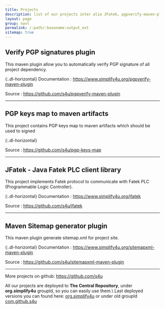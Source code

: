 ```yaml
---
title: Projects
description: list of our projects inter alia JFatek, pgpverify-maven-plugin 
layout: page
group: navl
permalink: /:path/:basename:output_ext
sitemap: true
---
```

## Verify PGP signatures plugin

This maven plugin allow you to automatically verify PGP signature of all project dependency.

{:.dl-horizontal}
Documentation
: <https://www.simplify4u.org/pgpverify-maven-plugin>

Source
: <https://github.com/s4u/pgpverify-maven-plugin>

---
## PGP keys map to maven artifacts

This project contains PGP keys map to maven artifacts which should be used to signed

{:.dl-horizontal}

Source
: <https://github.com/s4u/pgp-keys-map>

---
## JFatek - Java Fatek PLC client library

This project implements Fatek protocol to communicate with Fatek PLC (Programmable Logic Controller).

{:.dl-horizontal}
Documentation
: <https://www.simplify4u.org/jfatek>

Source
: <https://github.com/s4u/jfatek>

---
## Maven Sitemap generator plugin

This maven plugin generate sitemap.xml for project site.

{:.dl-horizontal}
Documentation
: <https://www.simplify4u.org/sitemapxml-maven-plugin>

Source
: <https://github.com/s4u/sitemapxml-maven-plugin>

---
More projects on github: <https://github.com/s4u>

All our projects are deployed to **The Central Repository**, under **org.simplify4u** groupId, so you can easily use them.\\
Last deployed versions you can found here:
[org.simplify4u](http://search.maven.org/#search|ga|1|org.simplify4u)
or under old groupId
[com.github.s4u](http://search.maven.org/#search|ga|1|com.github.s4u)
